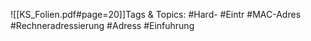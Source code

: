 
![[KS_Folien.pdf#page=20]]Tags & Topics:
   #Hard-
   #Eintr
   #MAC-Adres
   #Rechneradressierung
   #Adress
   #Einfuhrung